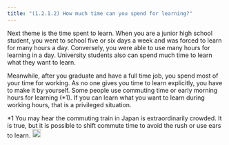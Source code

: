 ```yaml
---
title: "(1.2.1.2) How much time can you spend for learning?"
---
```


Next theme is the time spent to learn. When you are a junior high school student, you went to school five or six days a week and was forced to learn for many hours a day. Conversely, you were able to use many hours for learning in a day. University students also can spend much time to learn what they want to learn.

Meanwhile, after you graduate and have a full time job, you spend most of your time for working. As no one gives you time to learn explicitly, you have to make it by yourself. Some people use commuting time or early morning hours for learning (*1). If you can learn what you want to learn during working hours, that is a privileged situation.

*1 You may hear the commuting train in Japan is extraordinarily crowded. It is true, but it is possible to shift commute time to avoid the rush or use ears to learn.
<img src='https://scrapbox.io/api/pages/nishio-en/en/icon' alt='en.icon' height="19.5"/>